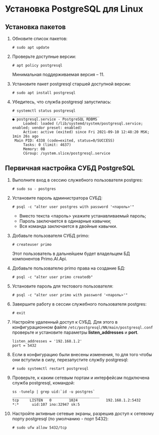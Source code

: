 # Установка PostgreSQL для Linux

## Установка пакетов

1.	Обновите список пакетов:
    ```
    # sudo apt update
    ```
1.	Проверьте доступные версии:
    ```
    # apt policy postgresql
    ```
    Минимальная поддерживаемая версия – 11.

1.	Установите пакет postgresql старшей доступной версии:
    ```
    # sudo apt install postgresql
    ```
1.	Убедитесь, что служба postgresql запустилась:
    ```
    # systemctl status postgresql
    ________________________________________
    ● postgresql.service - PostgreSQL RDBMS
         Loaded: loaded (/lib/systemd/system/postgresql.service; enabled; vendor preset: enabled)
         Active: active (exited) since Fri 2021-09-10 12:48:20 MSK; 1min 26s ago
     Main PID: 4338 (code=exited, status=0/SUCCESS)
         Tasks: 0 (limit: 4637)
         Memory: 0B
         CGroup: /system.slice/postgresql.service

## Первичная настройка СУБД PostgreSQL 

1.	Выполните вход в сессию служебного пользователя postgres:
    ```
    # sudo su - postgres
    ```
1.	Установите пароль администратора СУБД:
    ```
    # psql -c "alter user postgres with password '<пароль>'"
    ```
    *	Вместо текста \<пароль\> укажите устанавливаемый пароль;
    *	Пароль заключается в одинарные кавычки;
    *	Вся команда заключается в двойные кавычки.
1.	Добавьте пользователя СУБД primo:
    ```
    # createuser primo
    ```
    Этот пользователь в дальнейшем будет владельцем БД компонентов Primo.AI.Api.

1.	Добавьте пользователю primo права на создание БД:
    ```
    # psql -c "alter user primo createdb"
    ```
1.	Установите пароль для тестового пользователя:
    ```
    # psql -c "alter user primo with password '<пароль>'"
    ```
1.	Завершите работу в сессии служебного пользователя postgres:
    ```
    # exit
    ```
1.	Наcтройте удаленный доступ к СУБД. Для этого в конфигурационном файле `/etc/postgresql/NN/main/postgresql.conf` проверьте и установите параметры **listen_addresses** и **port**. 
    ```
    listen_addresses = '192.168.1.2'
    port = 5432
    ```
1.	Если в конфигурацию были внесены изменения, то для того чтобы они вступили в силу, перезапустите службу postgresql:
    ```
    # sudo systemctl restart postgresql
    ```
1.	Проверьте, к каким сетевым портам и интерфейсам подключена служба postgresql, командой:
    ```
    ss -tunelp | grep uid:`id -u postgres`
    ________________________________________
    tcp     LISTEN   0        1024             192.168.1.2:5432          *:*      uid:107 ino:32947 sk:5
    ```
1.	Настройте активные сетевые экраны, разрешив доступ к сетевому порту postgresql (по умолчанию - порт 5432):
    ```
    # sudo ufw allow 5432/tcp
    ```



